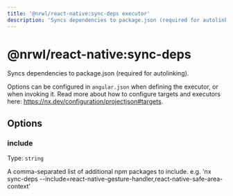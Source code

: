 ```yaml
---
title: '@nrwl/react-native:sync-deps executor'
description: 'Syncs dependencies to package.json (required for autolinking).'
---
```


# @nrwl/react-native:sync-deps

Syncs dependencies to package.json (required for autolinking).

Options can be configured in `angular.json` when defining the executor, or when invoking it. Read more about how to configure targets and executors here: https://nx.dev/configuration/projectjson#targets.

## Options

### include

Type: `string`

A comma-separated list of additional npm packages to include. e.g. 'nx sync-deps --include=react-native-gesture-handler,react-native-safe-area-context'
